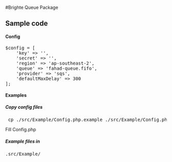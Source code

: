 #Brighte Queue Package

## Sample code

#### Config
<pre>
$config = [
    'key' => '',
    'secret' => '',
    'region' => 'ap-southeast-2',
    'queue' => 'fahad-queue.fifo',
    'provider' => 'sqs',
    'defaultMaxDelay' => 300
];
</pre>

#### Examples

##### Copy config files 
<pre> cp ./src/Example/Config.php.example ./src/Example/Config.php</pre>

Fill Config.php

##### Example files in 
<pre>
.src/Example/
</pre>